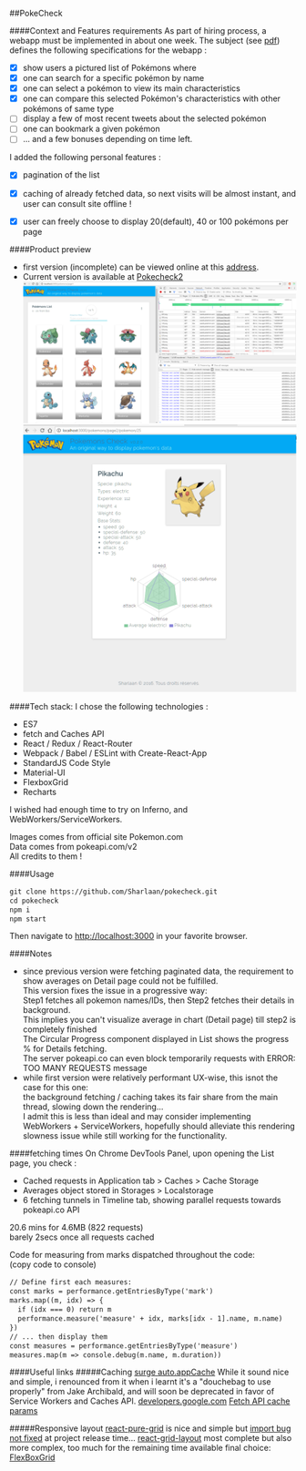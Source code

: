 ##PokeCheck

####Context and Features requirements
As part of hiring process, a webapp must be implemented in about one week.
The subject (see [pdf](https://github.com/Sharlaan/pokecheck/blob/master/Zen%20-%20Homework%20pokemon.pdf)) defines the following specifications for the webapp :
- [x] show users a pictured list of Pokémons where
- [x] one can search for a specific pokémon by name
- [x] one can select a pokémon to view its main characteristics
- [x] one can compare this selected Pokémon's characteristics with other pokémons of same type
- [ ] display a few of most recent tweets about the selected pokémon
- [ ] one can bookmark a given pokémon
- [ ] ... and a few bonuses depending on time left.

I added the following personal features :
- [x] pagination of the list
- [x] caching of already fetched data, so next visits will be almost instant, and user can consult site offline !
- [x] user can freely choose to display 20(default), 40 or 100 pokémons per page


####Product preview
- first version (incomplete) can be viewed online at this [address](http://pokecheck.surge.sh).  
- Current version is available at [Pokecheck2](https://pokecheck2.surge.sh)
![main list](https://github.com/Sharlaan/pokecheck/blob/master/PokeCheck_dev.png)
![details](https://github.com/Sharlaan/pokecheck/blob/master/PokeCheckDetails_dev.png)


####Tech stack:
I chose the following technologies :
- ES7
- fetch and Caches API
- React / Redux / React-Router
- Webpack / Babel / ESLint with Create-React-App
- StandardJS Code Style
- Material-UI
- FlexboxGrid
- Recharts

I wished had enough time to try on Inferno, and WebWorkers/ServiceWorkers.

Images comes from official site Pokemon.com  
Data comes from pokeapi.com/v2  
All credits to them !

####Usage
```
git clone https://github.com/Sharlaan/pokecheck.git
cd pokecheck
npm i
npm start
```
Then navigate to [http://localhost:3000](http://localhost:3000) in your favorite browser.

####Notes
- since previous version were fetching paginated data, the requirement to show averages on Detail page could not be fulfilled.  
This version fixes the issue in a progressive way:  
Step1 fetches all pokemon names/IDs, then Step2 fetches their details in background.   
This implies you can't visualize average in chart (Detail page) till step2 is completely finished  
The Circular Progress component displayed in List shows the progress % for Details fetching.  
The server pokeapi.co can even block temporarily requests with ERROR: TOO MANY REQUESTS message
- while first version were relatively performant UX-wise, this isnot the case for this one:   
the background fetching / caching takes its fair share from the main thread, slowing down the rendering...    
I admit this is less than ideal and may consider implementing WebWorkers + ServiceWorkers, hopefully should alleviate this rendering slowness issue while still working for the functionality.


####fetching times
On Chrome DevTools Panel, upon opening the List page, you check :
- Cached requests in Application tab > Caches > Cache Storage
- Averages object stored in Storages > Localstorage
- 6 fetching tunnels in Timeline tab, showing parallel requests towards pokeapi.co API


20.6 mins for 4.6MB (822 requests)   
barely 2secs once all requests cached

Code for measuring from marks dispatched throughout the code:  
(copy code to console)
```
// Define first each measures:
const marks = performance.getEntriesByType('mark')
marks.map((m, idx) => {
  if (idx === 0) return m
  performance.measure('measure' + idx, marks[idx - 1].name, m.name)
})
// ... then display them
const measures = performance.getEntriesByType('measure')
measures.map(m => console.debug(m.name, m.duration))
```


####Useful links
#####Caching
[surge auto.appCache](https://davidwalsh.name/dont-wait-serviceworker-adding-offline-support-oneline)
While it sound nice and simple, i renounced from it when i learnt it's a "douchebag to use properly" from Jake Archibald, and will soon be deprecated in favor of Service Workers and Caches API.
[developers.google.com](https://developers.google.com/web/fundamentals/getting-started/primers/async-functions#example_outputting_fetches_in_order)
[Fetch API cache params](https://fetch.spec.whatwg.org#concept-request-cache-mode)

#####Responsive layout
[react-pure-grid](https://github.com/musyoka-morris/react-pure-grid) is nice and simple but [import bug not fixed](https://github.com/musyoka-morris/react-pure-grid/issues/1) at project release time...
[react-grid-layout](https://github.com/STRML/react-grid-layout) most complete but also more complex, too much for the remaining time available
final choice: [FlexBoxGrid](http://flexboxgrid.com/)
